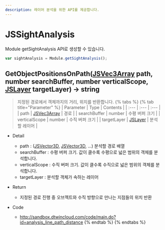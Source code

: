 ```yaml
---
description: 레이어 분석을 위한 API를 제공합니다.
---
```


# JSSightAnalysis

Module getSightAnalysis API로 생성할 수 있습니다.

```javascript
var sightAnalysis = Module.getSightAnalysis();
```

## GetObjectPositionsOnPath\([JSVec3Array](../core/jsvec3aray.md) path, number searchBuffer, number verticalScope, [JSLayer](../layer/jslayer.md) targetLayer\) → string
> 지정된 경로에서 객체까지의 거리, 위치를 반환합니다.
{% tabs %}
{% tab title="Parameter" %}
| Parameter | Type | Contents |
| :--- | :--- | :--- |
| path | [JSVec3Array](../core/jsvec3aray.md) | 경로 |
| searchBuffer | number | 수평 버퍼 크기 |
| verticalScope | number | 수직 버퍼 크기 |
| targetLayer | [JSLayer](../layer/jslayer.md) | 분석할 레이어 |

* Detail
	* path : ([JSVector3D](JSVector3D.md), [JSVector3D](JSVector3D.md), ...) 분석할 경로 배열
	* searchBuffer : 수평 버퍼 크기. 값이 클수록 수평으로 넓은 범위의 객체를 분석합니다.
	* verticalScope : 수직 버퍼 크기. 값이 클수록 수직으로 넓은 범위의 객체를 분석합니다.
	* targetLayer : 분석할 객체가 속하는 레이어

* Return
  * 지정된 경로 진행 중 오브젝트와 수직 방향으로 만나는 지점들의 위치 반환
  
* Code
  * http://sandbox.dtwincloud.com/code/main.do?id=analysis_line_path_distance
{% endtab %}
{% endtabs %}
